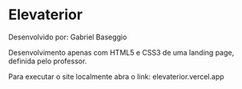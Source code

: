 # Elevaterior

Desenvolvido por: Gabriel Baseggio

Desenvolvimento apenas com HTML5 e CSS3 de uma landing page, definida pelo professor.

Para executar o site localmente abra o link: elevaterior.vercel.app
